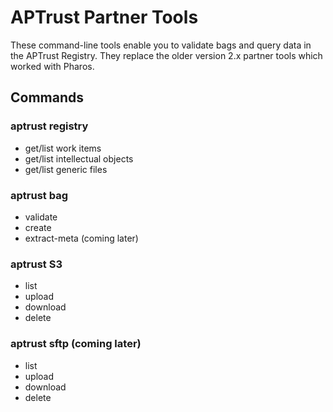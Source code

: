 # APTrust Partner Tools

These command-line tools enable you to validate bags and query data in the APTrust Registry. They replace the older version 2.x partner tools which worked with Pharos.

## Commands

### aptrust registry

* get/list work items
* get/list intellectual objects
* get/list generic files

### aptrust bag

* validate 
* create 
* extract-meta  (coming later)

### aptrust S3

* list
* upload
* download
* delete

### aptrust sftp (coming later)

* list
* upload
* download
* delete
